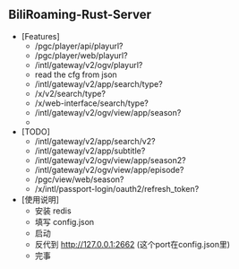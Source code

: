 ## BiliRoaming-Rust-Server
* [Features]
    * /pgc/player/api/playurl?
    * /pgc/player/web/playurl?
    * /intl/gateway/v2/ogv/playurl?
    * read the cfg from json
    * /intl/gateway/v2/app/search/type?
    * /x/v2/search/type?
    * /x/web-interface/search/type?
    * /intl/gateway/v2/ogv/view/app/season?
    * 
* [TODO]
    * /intl/gateway/v2/app/search/v2?
    * /intl/gateway/v2/app/subtitle?
    * /intl/gateway/v2/ogv/view/app/season2?
    * /intl/gateway/v2/ogv/view/app/episode?
    * /pgc/view/web/season?
    * /x/intl/passport-login/oauth2/refresh_token?
* [使用说明]
    * 安装 redis
    * 填写 config.json
    * 启动
    * 反代到 http://127.0.0.1:2662   (这个port在config.json里)
    * 完事
